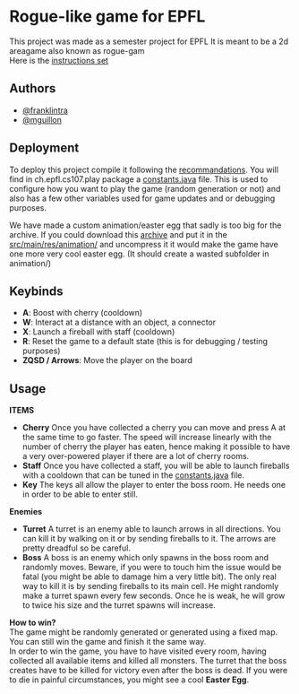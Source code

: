 
# Rogue-like game for EPFL

This project was made as a semester project for EPFL
It is meant to be a 2d areagame also known as rogue-gam  
Here is the [instructions set][8]
## Authors

- [@franklintra][1]
- [@mguillon][2]



## Deployment

To deploy this project compile it following the [recommandations][3].
You will find in ch.epfl.cs107.play package a [constants.java]() file.
This is used to configure how you want to play the game (random generation or not)
and also has a few other variables used for game updates and or debugging purposes.

We have made a custom animation/easter egg that sadly is too big for the archive. If you could download this [archive][5] and put it in the [src/main/res/animation/][6] and uncompress it it would make the game have one more very cool easter egg. (It should create a wasted subfolder in animation/)
## Keybinds

- __A__: Boost with cherry (cooldown)
- __W__: Interact at a distance with an object, a connector
- __X__: Launch a fireball with staff (cooldown)
- __R__: Reset the game to a default state (this is for debugging / testing purposes)
- __ZQSD / Arrows__: Move the player on the board


## Usage

__ITEMS__
- __Cherry__
  Once you have collected a cherry you can move and press A at the same time to go faster.
  The speed will increase linearly with the number of cherry the player has eaten,
  hence making it possible to have a very over-powered player if there are a lot of cherry rooms.
- __Staff__
  Once you have collected a staff, you will be able to launch fireballs with a cooldown that can be tuned in the [constants.java][7] file.
- __Key__
  The keys all allow the player to enter the boss room. He needs one in order to be able to enter still.

__Enemies__
- __Turret__ A turret is an enemy able to launch arrows in all directions. You can kill it by walking on it or by sending fireballs to it. The arrows are pretty dreadful so be careful.
- __Boss__ A boss is an enemy which only spawns in the boss room and randomly moves. Beware, if you were to touch him the issue would be fatal (you might be able to damage him a very little bit). The only real way to kill it is by sending fireballs to its main cell. He might randomly make a turret spawn every few seconds. Once he is weak, he will grow to twice his size and the turret spawns will increase.

__How to win?__  
The game might be randomly generated or generated using a fixed map. You can still win the game and finish it the same way.  
In order to win the game, you have to have visited every room, having collected all available items and killed all monsters. The turret that the boss creates have to be killed for victory even after the boss is dead. If you were to die in painful circumstances, you might see a cool **Easter Egg**.

[1]:	https://www.github.com/franklintra
[2]:	https://www.github.com/mguillon
[3]:	https://proginsc.epfl.ch/wwwhiver/mini-projet2/setupIntelliJ.pdf
[5]:	https://drive.google.com/drive/folders/1EjPB8lb1fAsxzsrDn60GKfeU3ojPhTh6?usp=sharing
[6]:	src/main/res/animation/
[7]:	#Deployment
[8]:    https://github.com/franklintra/RoguEPFL/blob/main/Instruction%20set.pdf